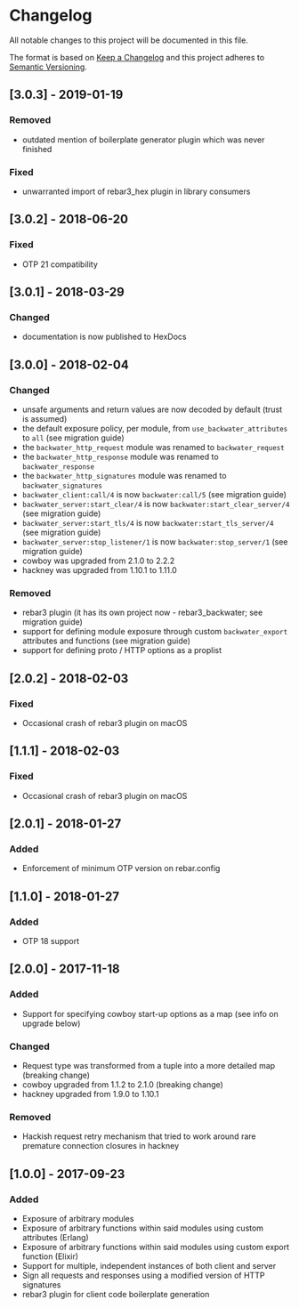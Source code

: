 # Changelog
All notable changes to this project will be documented in this file.

The format is based on [Keep a Changelog](http://keepachangelog.com/en/1.0.0/)
and this project adheres to [Semantic Versioning](http://semver.org/spec/v2.0.0.html).

## [3.0.3] - 2019-01-19
### Removed
- outdated mention of boilerplate generator plugin which was never finished
### Fixed
- unwarranted import of rebar3_hex plugin in library consumers

## [3.0.2] - 2018-06-20
### Fixed
- OTP 21 compatibility

## [3.0.1] - 2018-03-29
### Changed
- documentation is now published to HexDocs

## [3.0.0] - 2018-02-04
### Changed
- unsafe arguments and return values are now decoded by default (trust is assumed)
- the default exposure policy, per module, from `use_backwater_attributes` to `all` (see migration guide)
- the `backwater_http_request` module was renamed to `backwater_request`
- the `backwater_http_response` module was renamed to `backwater_response`
- the `backwater_http_signatures` module was renamed to `backwater_signatures`
- `backwater_client:call/4` is now `backwater:call/5` (see migration guide)
- `backwater_server:start_clear/4` is now `backwater:start_clear_server/4` (see migration guide)
- `backwater_server:start_tls/4` is now `backwater:start_tls_server/4` (see migration guide)
- `backwater_server:stop_listener/1` is now `backwater:stop_server/1` (see migration guide)
- cowboy was upgraded from 2.1.0 to 2.2.2
- hackney was upgraded from 1.10.1 to 1.11.0
### Removed
- rebar3 plugin (it has its own project now - rebar3_backwater; see migration guide)
- support for defining module exposure through custom `backwater_export` attributes and functions (see migration guide)
- support for defining proto / HTTP options as a proplist

## [2.0.2] - 2018-02-03
### Fixed
- Occasional crash of rebar3 plugin on macOS

## [1.1.1] - 2018-02-03
### Fixed
- Occasional crash of rebar3 plugin on macOS

## [2.0.1] - 2018-01-27
### Added
- Enforcement of minimum OTP version on rebar.config

## [1.1.0] - 2018-01-27
### Added
- OTP 18 support

## [2.0.0] - 2017-11-18
### Added
- Support for specifying cowboy start-up options as a map (see info on upgrade below)
### Changed
- Request type was transformed from a tuple into a more detailed map (breaking change)
- cowboy upgraded from 1.1.2 to 2.1.0 (breaking change)
- hackney upgraded from 1.9.0 to 1.10.1
### Removed
- Hackish request retry mechanism that tried to work around rare premature connection closures in hackney

## [1.0.0] - 2017-09-23
### Added
- Exposure of arbitrary modules
- Exposure of arbitrary functions within said modules using custom attributes (Erlang)
- Exposure of arbitrary functions within said modules using custom export function (Elixir)
- Support for multiple, independent instances of both client and server
- Sign all requests and responses using a modified version of HTTP signatures
- rebar3 plugin for client code boilerplate generation
